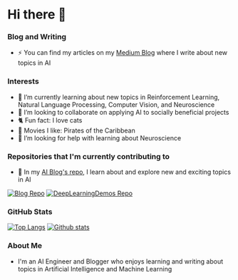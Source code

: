 # Hi there 👋

### Blog and Writing
- :zap: You can find my articles on my [Medium Blog](https://medium.com/@mike-12) where I write about new topics in AI

### Interests
- 🌱 I’m currently learning about new topics in Reinforcement Learning, Natural Language Processing, Computer Vision, and Neuroscience
- 👯 I’m looking to collaborate on applying AI to socially beneficial projects
- :cat2: Fun fact: I love cats
- :movie_camera: Movies I like: Pirates of the Caribbean
- :palm_tree: I’m looking for help with learning about Neuroscience

### Repositories that I'm currently contributing to
- :star2: In my [AI Blog's repo](https://github.com/mswang12/Blog), I learn about and explore new and exciting topics in AI

[![Blog Repo](https://github-readme-stats.vercel.app/api/pin/?username=mswang12&repo=Blog)](https://github.com/mswang12/Blog)
[![DeepLearningDemos Repo](https://github-readme-stats.vercel.app/api/pin/?username=wileyw&repo=DeepLearningDemos&show_owner=true)](https://github.com/wileyw/DeepLearningDemos)

### GitHub Stats
[![Top Langs](https://github-readme-stats.vercel.app/api/top-langs/?username=mswang12)](https://github.com/anuraghazra/github-readme-stats)
[![Github stats](https://github-readme-stats.vercel.app/api?username=mswang12&show_icons=true&line_height=27&include_all_commits=true&hide_rank=true)](https://github.com/anuraghazra/github-readme-stats)

### About Me
- I'm an AI Engineer and Blogger who enjoys learning and writing about topics in Artificial Intelligence and Machine Learning


<!--
**mswang12/mswang12** is a ✨ _special_ ✨ repository because its `README.md` (this file) appears on your GitHub profile.

Here are some ideas to get you started:

- 🔭 I’m currently working on ...
- 🌱 I’m currently learning ...
- 👯 I’m looking to collaborate on ...
- 🤔 I’m looking for help with ...
- 💬 Ask me about ...
- 📫 How to reach me: ...
- 😄 Pronouns: ...
- ⚡ Fun fact: ...

# Resources:
https://towardsdatascience.com/build-a-stunning-readme-for-your-github-profile-9b80434fe5d7
-->
